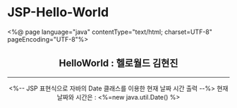 # JSP-Hello-World
<%@ page language="java" contentType="text/html; charset=UTF-8" pageEncoding="UTF-8"%>
<!DOCTYPE html PUBLIC "-//W3C//DTD HTML 4.01 Transitional//EN" "http://www.w3.org/TR/html4/loose.dtd">
<html>
<head>
<meta http-equiv="Content-Type" content="text/html; charset=UTF-8">
<title>ch03 : HelloWorld</title>
</head>
<body>
<div align="center">
	<H2>HelloWorld :  헬로월드 김현진</H2>
	<HR>
	<%-- JSP 표현식으로 자바의 Date 클래스를 이용한 현재 날짜 시간 출력 --%>
	현재 날짜와 시간은 : <%=new java.util.Date() %>
</div>
</body>
</html>
